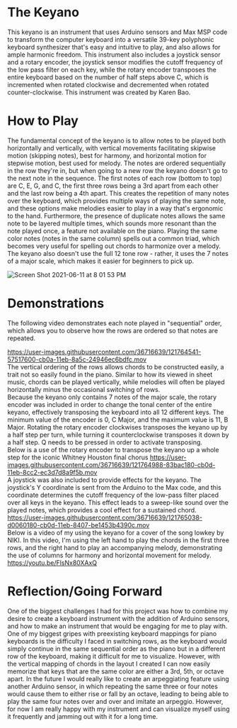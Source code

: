 # The Keyano
This keyano is an instrument that uses Arduino sensors and Max MSP code to transform the computer keyboard into a versatile 39-key polyphonic keyboard synthesizer that's easy and intuitive to play, and also allows for ample harmonic freedom. This instrument also includes a joystick sensor and a rotary encoder, the joystick sensor modifies the cutoff frequency of the low pass filter on each key, while the rotary encoder transposes the entire keyboard based on the number of half steps above C, which is incremented when rotated clockwise and decremented when rotated counter-clockwise. This instrument was created by Karen Bao.

# How to Play 
The fundamental concept of the keyano is to allow notes to be played both horizontally and vertically, with vertical movements facilitating skipwise motion (skipping notes), best for harmony, and horizontal motion for stepwise motion, best used for melody. The notes are ordered sequentially in the row they're in, but when going to a new row the keyano doesn't go to the next note in the sequence. The first notes of each row (bottom to top) are C, E, G, and C, the first three rows being a 3rd apart from each other and the last row being a 4th apart. This creates the repetition of many notes over the keyboard, which provides multiple ways of playing the same note, and these options make melodies easier to play in a way that's ergonomic to the hand. Furthermore, the presence of duplicate notes allows the same note to be layered multiple times, which sounds more resonant than the note played once, a feature not available on the piano. Playing the same color notes (notes in the same column) spells out a common triad, which becomes very useful for spelling out chords to harmonize over a melody. The keyano also doesn't use the full 12 tone row - rather, it uses the 7 notes of a major scale, which makes it easier for beginners to pick up.
<br />

![Screen Shot 2021-06-11 at 8 01 53 PM](https://user-images.githubusercontent.com/36716639/121760353-f321b880-caef-11eb-800f-7ff0a094418e.png)
# Demonstrations
The following video demonstrates each note played in "sequential" order, which allows you to observe how the rows are ordered so that notes are repeated.
<br />

https://user-images.githubusercontent.com/36716639/121764541-57517600-cb0a-11eb-8a5c-24946ec6bdfc.mov
<br />
The vertical ordering of the rows allows chords to be constructed easily, a trait not so easily found in the piano. Similar to how its viewed in sheet music, chords can be played vertically, while melodies will often be played horizontally minus the occasional switching of rows.
<br />
Because the keyano only contains 7 notes of the major scale, the rotary encoder was included in order to change the tonal center of the entire keyano, effectively transposing the keyboard into all 12 different keys. The minimum value of the encoder is 0, C Major, and the maximum value is 11, B Major. Rotating the rotary encoder clockwises transposes the keyano up by a half step per turn, while turning it counterclockwise transposes it down by a half step. Q needs to be pressed in order to activate transposing.
<br />
Below is a use of the rotary encoder to transpose the keyano up a whole step for the iconic Whitney Houston final chorus
https://user-images.githubusercontent.com/36716639/121764988-83bac180-cb0d-11eb-8cc2-ec3d7d8a9f5b.mov
<br />
A joystick was also included to provide effects for the keyano. The joystick's Y coordinate is sent from the Arduino to the Max code, and this coordinate determines the cutoff frequency of the low-pass filter placed over all keys in the keyano. This effect leads to a sweep-like sound over the played notes, which provides a cool effect for a sustained chord.
<br />
https://user-images.githubusercontent.com/36716639/121765038-d0060180-cb0d-11eb-8407-be1453b4390c.mov
<br />
Below is a video of my using the keyano for a cover of the song lowkey by NIKI. In this video, I'm using the left hand to play the chords in the first three rows, and the right hand to play an accompanying melody, demonstrating the use of columns for harmony and horizontal movement for melody.
<br />
https://youtu.be/FlsNx80XAxQ
# Reflection/Going Forward
One of the biggest challenges I had for this project was how to combine my desire to create a keyboard instrument with the addition of Arduino sensors, and how to make an instrument that would be engaging for me to play with. One of my biggest gripes with preexisting keyboard mappings for piano keyboards is the difficulty I faced in switching rows, as the keyboard would simply continue in the same sequential order as the piano but in a different row of the keyboard, making it difficult for me to visualize. However, with the vertical mapping of chords in the layout I created I can now easily memorize that keys that are the same color are either a 3rd, 5th, or octave apart. In the future I would really like to create an arpeggiating feature using another Arduino sensor, in which repeating the same three or four notes would cause them to either rise or fall by an octave, leading to being able to play the same four notes over and over and imitate an arpeggio. However, for now I am really happy with my instrument and can visualize myself using it frequently and jamming out with it for a long time.
